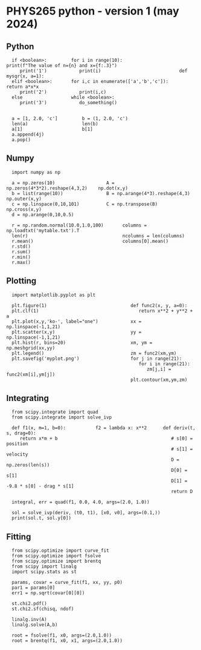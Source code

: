 # PHYS265 python - version 1 (may 2024)

##  Python

      if <boolean>:         for i in range(10):                     print(f"The value of n={n} and x={f:.3}")
         print('1')            print(i)                             def mysqr(x, a=1):
      elif <boolean>:       for i,c in enumerate(['a','b','c']):       return a*x*x
         print('2')            print(i,c)
      else                  while <boolean>:
         print('3')            do_something()


      a = [1, 2.0, 'c']         b = (1, 2.0, 'c')
      len(a)                    len(b)
      a[1]                      b[1]
      a.append(4j)
      a.pop()
      
##  Numpy

      import numpy as np

      a = np.zeros(10)                   A = np.zeros(4*3*2).reshape(4,3,2)    np.dot(x,y)
      b = list(range(10))                B = np.arange(4*3).reshape(4,3)       np.outer(x,y)
      c = np.linspace(0,10,101)          C = np.transpose(B)                   np.cross(x,y)
      d = np.arange(0,10,0.5)                                

      r = np.random.normal(10.0,1.0,100)       columns = np.loadtxt('mytable.txt').T
      len(r)                                   ncolumns = len(columns)
      r.mean()                                 columns[0].mean()
      r.std()
      r.sum()
      r.min()
      r.max()

## Plotting

      import matplotlib.pyplot as plt

      plt.figure(1)                               def func2(x, y, a=0):
      plt.clf(1)                                     return x**2 + y**2 + a
      plt.plot(x,y,'ko-', label="one")            xx = np.linspace(-1,1,21)
      plt.scatter(x,y)                            yy = np.linspace(-1,1,21)
      plt.hist(r, bins=20)                        xm, ym = np.meshgrid(xx,yy)
      plt.legend()                                zm = func2(xm,ym)
      plt.savefig('myplot.png')                   for j in range(21):
                                                     for i in range(21):
                                                        zm[j,i] = func2(xm[i],ym[j])
                                                  plt.contour(xm,ym,zm)

## Integrating

      from scipy.integrate import quad
      from scipy.integrate import solve_ivp

      def f1(x, m=1, b=0):           f2 = lambda x: x**2      def deriv(t, s, drag=0):
         return x*m + b                                          # s[0] = position
                                                                 # s[1] = velocity
                                                                 D = np.zeros(len(s))
                                                                 D[0] = s[1]
                                                                 D[1] = -9.8 * s[0] - drag * s[1]
                                                                 return D

      integral, err = quad(f1, 0.0, 4.0, args=(2.0, 1.0))

      sol = solve_ivp(deriv, (t0, t1), [x0, v0], args=(0.1,))
      print(sol.t, sol.y[0])

## Fitting

      from scipy.optimize import curve_fit
      from scipy.optimize import fsolve
      from scipy.optimize import brentq
      from scipy import linalg
      import scipy.stats as st

      params, covar = curve_fit(f1, xx, yy, p0)
      par1 = params[0]
      err1 = np.sqrt(covar[0][0])

      st.chi2.pdf()
      st.chi2.sf(chisq, ndof)

      linalg.inv(A)
      linalg.solve(A,b)

      root = fsolve(f1, x0, args=(2.0,1.0))
      root = brentq(f1, x0, x1, args=(2.0,1.0))


